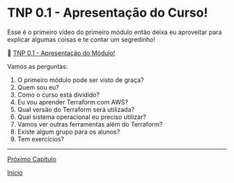 # TNP 0.1 - Apresentação do Curso!

Esse é o primeiro vídeo do primeiro módulo então deixa eu aproveitar para explicar algumas coisas e te contar um segredinho!


🎥 [TNP 0.1 - Apresentação do Módulo!]()


Vamos as perguntas:

1. O primeiro módulo pode ser visto de graça?
1. Quem sou eu?
1. Como o curso está dividido?
1. Eu vou aprender Terraform com AWS?
1. Qual versão do Terraform será utilizada?
1. Qual sistema operacional eu preciso utilizar?
1. Vamos ver outras ferramentas além do Terraform?
1. Existe algum grupo para os alunos?
1. Tem exercícios?

---
[Próximo Capítulo](/modulos/modulo_00/tnp_02.md)

[Início](/README.md)

